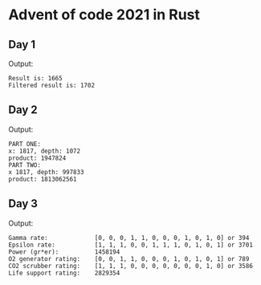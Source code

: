 # Advent of code 2021 in Rust

## Day 1
Output:
~~~
Result is: 1665
Filtered result is: 1702
~~~
## Day 2
Output:
~~~
PART ONE:
x: 1817, depth: 1072
product: 1947824
PART TWO:
x 1817, depth: 997833
product: 1813062561
~~~

## Day 3
Output:
~~~
Gamma rate:             [0, 0, 0, 1, 1, 0, 0, 0, 1, 0, 1, 0] or 394
Epsilon rate:           [1, 1, 1, 0, 0, 1, 1, 1, 0, 1, 0, 1] or 3701
Power (gr*er):          1458194
O2 generator rating:    [0, 0, 1, 1, 0, 0, 0, 1, 0, 1, 0, 1] or 789
CO2 scrubber rating:    [1, 1, 1, 0, 0, 0, 0, 0, 0, 0, 1, 0] or 3586
Life support rating:    2829354
~~~